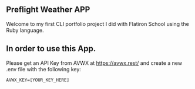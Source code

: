 ## Preflight Weather APP 
Welcome to my first CLI portfolio project I did with Flatiron School using the Ruby language.

## In order to use this App.
Please get an API Key from AVWX at https://avwx.rest/ and create a new .env file with the following key:
```
AVWX_KEY=[YOUR_KEY_HERE]
```

